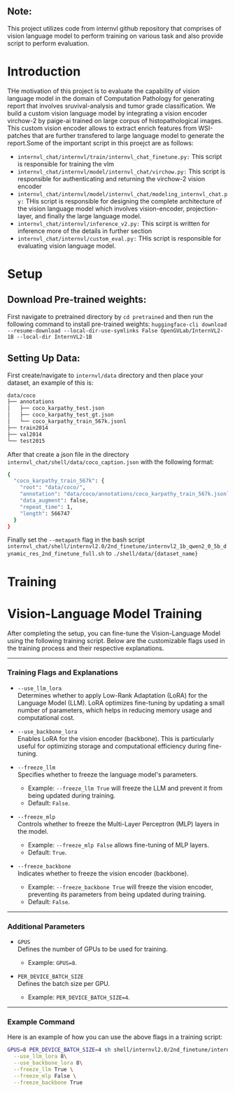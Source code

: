 ## Note:
This project utilizes code from internvl github repository that comprises of vision language model to perform training on various task and also provide script to perform evaluation.


# Introduction
THe motivation of this project is to evaluate the capability of vision language model in the domain of Computation Pathology for generating report that involves sruvival-analysis and tumor grade classification. We build a custom vision language model by integrating a vision encoder virchow-2 by paige-ai trained on large corpus of histopathological images. This custom vision encoder allows to extract enrich features from WSI-patches that are further transfered to large language model to generate the report.Some of the important script in this proejct are as follows:

- `internvl_chat/internvl/train/internvl_chat_finetune.py:` This script is responsible for training the vlm
- `internvl_chat/internvl/model/internvl_chat/virchow.py:` This script is responsible for authenticating and returning the virchow-2 vision encoder
- `internvl_chat/internvl/model/internvl_chat/modeling_internvl_chat.py:` THis script is responsible for designing the complete architecture of the vision language model which involves vision-encoder, projection-layer, and finally the large language model.
- `internvl_chat/internvl/inference_v2.py:` This scirpt is written for inference more of the details in further section
- `internvl_chat/internvl/custom_eval.py:` THis script is responsible for evaluating vision language model.

# Setup
## Download Pre-trained weights:
First navigate to pretrained directory by `cd pretrained` and then run the following command to install pre-trained weights:
`huggingface-cli download --resume-download --local-dir-use-symlinks False OpenGVLab/InternVL2-1B --local-dir InternVL2-1B`

## Setting Up Data:
First create/navigate to `internvl/data` directory and then place your dataset, an example of this is:
```bash
data/coco
├── annotations
│   ├── coco_karpathy_test.json
│   ├── coco_karpathy_test_gt.json
│   └── coco_karpathy_train_567k.jsonl
├── train2014
├── val2014
└── test2015
```

After that create a json file in the directory `internvl_chat/shell/data/coco_caption.json` with the following format:
```bash
{
  "coco_karpathy_train_567k": {
    "root": "data/coco/",
    "annotation": "data/coco/annotations/coco_karpathy_train_567k.jsonl",
    "data_augment": false,
    "repeat_time": 1,
    "length": 566747
  }
}
```

Finally set the `--metapath` flag in the bash script `internvl_chat/shell/internvl2.0/2nd_finetune/internvl2_1b_qwen2_0_5b_dynamic_res_2nd_finetune_full.sh` to `./shell/data/{dataset_name}`

# Training
# Vision-Language Model Training

After completing the setup, you can fine-tune the Vision-Language Model using the following training script. Below are the customizable flags used in the training process and their respective explanations.

---

### Training Flags and Explanations

- `--use_llm_lora`  
  Determines whether to apply Low-Rank Adaptation (LoRA) for the Language Model (LLM). LoRA optimizes fine-tuning by updating a small number of parameters, which helps in reducing memory usage and computational cost.

- `--use_backbone_lora`  
  Enables LoRA for the vision encoder (backbone). This is particularly useful for optimizing storage and computational efficiency during fine-tuning.

- `--freeze_llm`  
  Specifies whether to freeze the language model's parameters.  
  - Example: `--freeze_llm True` will freeze the LLM and prevent it from being updated during training.  
  - Default: `False`.

- `--freeze_mlp`  
  Controls whether to freeze the Multi-Layer Perceptron (MLP) layers in the model.  
  - Example: `--freeze_mlp False` allows fine-tuning of MLP layers.  
  - Default: `True`.

- `--freeze_backbone`  
  Indicates whether to freeze the vision encoder (backbone).  
  - Example: `--freeze_backbone True` will freeze the vision encoder, preventing its parameters from being updated during training.  
  - Default: `False`.

---

### Additional Parameters

- `GPUS`  
  Defines the number of GPUs to be used for training.  
  - Example: `GPUS=8`.

- `PER_DEVICE_BATCH_SIZE`  
  Defines the batch size per GPU.  
  - Example: `PER_DEVICE_BATCH_SIZE=4`.

---

### Example Command

Here is an example of how you can use the above flags in a training script:

```bash
GPUS=8 PER_DEVICE_BATCH_SIZE=4 sh shell/internvl2.0/2nd_finetune/internvl_chat/shell/internvl2.0/2nd_finetune/internvl2_1b_qwen2_0_5b_dynamic_res_2nd_finetune_lora.sh \
  --use_llm_lora 8\
  --use_backbone_lora 8\
  --freeze_llm True \
  --freeze_mlp False \
  --freeze_backbone True
